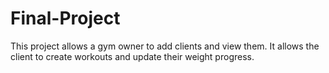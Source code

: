 # Final-Project
This project allows a gym owner to add clients and view them. It allows the client to create workouts and update their weight progress.

